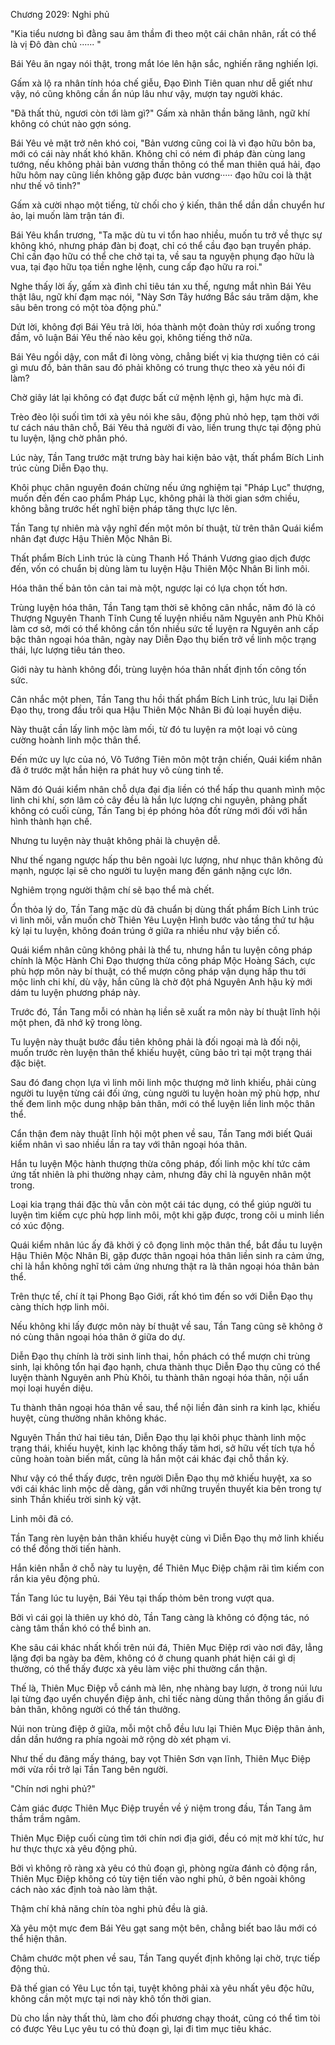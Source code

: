 




Chương 2029: Nghi phủ


"Kia tiểu nương bì đằng sau âm thầm đi theo một cái chân nhân, rất có thể là vị Đô đàn chủ ······ "

Bái Yêu ăn ngay nói thật, trong mắt lóe lên hận sắc, nghiến răng nghiến lợi.

Gấm xà lộ ra nhân tính hóa chế giễu, Đạo Đình Tiên quan như dễ giết như vậy, nó cũng không cần ẩn núp lâu như vậy, mượn tay người khác.

"Đã thất thủ, ngươi còn tới làm gì?" Gấm xà nhãn thần băng lãnh, ngữ khí không có chút nào gợn sóng.

Bái Yêu vẻ mặt trở nên khó coi, "Bản vương cũng coi là vì đạo hữu bôn ba, mới có cái này nhất khó khăn. Không chỉ có ném đi pháp đàn cùng lang tướng, nếu không phải bản vương thần thông có thể man thiên quá hải, đạo hữu hôm nay cũng liền không gặp được bản vương····· đạo hữu coi là thật như thế vô tình?"

Gấm xà cười nhạo một tiếng, từ chối cho ý kiến, thân thể dần dần chuyển hư ảo, lại muốn làm trận tán đi.

Bái Yêu khẩn trương, "Ta mặc dù tu vi tổn hao nhiều, muốn tu trở về thực sự không khó, nhưng pháp đàn bị đoạt, chỉ có thể cầu đạo bạn truyền pháp. Chỉ cần đạo hữu có thể che chở tại ta, về sau ta nguyện phụng đạo hữu là vua, tại đạo hữu tọa tiền nghe lệnh, cung cấp đạo hữu ra roi."

Nghe thấy lời ấy, gấm xà đình chỉ tiêu tán xu thế, ngưng mắt nhìn Bái Yêu thật lâu, ngữ khí đạm mạc nói, "Này Sơn Tây hướng Bắc sáu trăm dặm, khe sâu bên trong có một tòa động phủ."

Dứt lời, không đợi Bái Yêu trả lời, hóa thành một đoàn thủy rơi xuống trong đầm, vô luận Bái Yêu thế nào kêu gọi, không tiếng thở nữa.

Bái Yêu ngồi dậy, con mắt đi lòng vòng, chẳng biết vị kia thượng tiên có cái gì mưu đồ, bản thân sau đó phải không có trung thực theo xà yêu nói đi làm?

Chờ giây lát lại không có đạt được bất cứ mệnh lệnh gì, hậm hực mà đi.

Trèo đèo lội suối tìm tới xà yêu nói khe sâu, động phủ nhỏ hẹp, tạm thời với tư cách náu thân chỗ, Bái Yêu thả người đi vào, liền trung thực tại động phủ tu luyện, lặng chờ phân phó.

Lúc này, Tần Tang trước mặt trưng bày hai kiện bảo vật, thất phẩm Bích Linh trúc cùng Diễn Đạo thụ.

Khôi phục chân nguyên đoán chừng nếu ứng nghiệm tại "Pháp Lục" thượng, muốn đến đến cao phẩm Pháp Lục, không phải là thời gian sớm chiều, không bằng trước hết nghĩ biện pháp tăng thực lực lên.

Tần Tang tự nhiên mà vậy nghĩ đến một môn bí thuật, từ trên thân Quái kiểm nhân đạt được Hậu Thiên Mộc Nhân Bi.

Thất phẩm Bích Linh trúc là cùng Thanh Hồ Thánh Vương giao dịch được đến, vốn có chuẩn bị dùng làm tu luyện Hậu Thiên Mộc Nhân Bi linh môi.

Hóa thân thế bản tôn cản tai mà một, ngược lại có lựa chọn tốt hơn.

Trùng luyện hóa thân, Tần Tang tạm thời sẽ không cân nhắc, năm đó là có Thượng Nguyên Thanh Tĩnh Cung tế luyện nhiều năm Nguyên anh Phù Khôi làm cơ sở, mới có thể không cần tốn nhiều sức tế luyện ra Nguyên anh cấp bậc thân ngoại hóa thân, ngày nay Diễn Đạo thụ biến trở về linh mộc trạng thái, lực lượng tiêu tán theo.

Giới này tu hành không đổi, trùng luyện hóa thân nhất định tốn công tốn sức.

Cân nhắc một phen, Tần Tang thu hồi thất phẩm Bích Linh trúc, lưu lại Diễn Đạo thụ, trong đầu trôi qua Hậu Thiên Mộc Nhân Bi đủ loại huyền diệu.

Này thuật cần lấy linh mộc làm mối, từ đó tu luyện ra một loại vô cùng cường hoành linh mộc thân thể.

Đến mức uy lực của nó, Vô Tướng Tiên môn một trận chiến, Quái kiểm nhân đã ở trước mặt hắn hiện ra phát huy vô cùng tinh tế.

Năm đó Quái kiểm nhân chỗ dựa đại địa liền có thể hấp thu quanh mình mộc linh chi khí, sơn lâm cỏ cây đều là hắn lực lượng chi nguyên, phảng phất không có cuối cùng, Tần Tang bị ép phóng hỏa đốt rừng mới đối với hắn hình thành hạn chế.

Nhưng tu luyện này thuật không phải là chuyện dễ.

Như thế ngang ngược hấp thu bên ngoài lực lượng, như nhục thân không đủ mạnh, ngược lại sẽ cho người tu luyện mang đến gánh nặng cực lớn.

Nghiêm trọng người thậm chí sẽ bạo thể mà chết.

Ổn thỏa lý do, Tần Tang mặc dù đã chuẩn bị dùng thất phẩm Bích Linh trúc vì linh môi, vẫn muốn chờ Thiên Yêu Luyện Hình bước vào tầng thứ tư hậu kỳ lại tu luyện, không đoán trúng ở giữa ra nhiều như vậy biến cố.

Quái kiểm nhân cũng không phải là thể tu, nhưng hắn tu luyện công pháp chính là Mộc Hành Chi Đạo thượng thừa công pháp Mộc Hoàng Sách, cực phù hợp môn này bí thuật, có thể mượn công pháp vận dụng hấp thu tới mộc linh chi khí, dù vậy, hắn cũng là chờ đột phá Nguyên Anh hậu kỳ mới dám tu luyện phương pháp này.

Trước đó, Tần Tang mỗi có nhàn hạ liền sẽ xuất ra môn này bí thuật lĩnh hội một phen, đã nhớ kỹ trong lòng.

Tu luyện này thuật bước đầu tiên không phải là đối ngoại mà là đối nội, muốn trước rèn luyện thân thể khiếu huyệt, cũng bảo trì tại một trạng thái đặc biệt.

Sau đó đang chọn lựa vì linh môi linh mộc thượng mở linh khiếu, phải cùng người tu luyện từng cái đối ứng, cùng người tu luyện hoàn mỹ phù hợp, như thế đem linh mộc dung nhập bản thân, mới có thể luyện liền linh mộc thân thể.

Cẩn thận đem này thuật lĩnh hội một phen về sau, Tần Tang mới biết Quái kiểm nhân vì sao nhiều lần ra tay với thân ngoại hóa thân.

Hắn tu luyện Mộc hành thượng thừa công pháp, đối linh mộc khí tức cảm ứng tất nhiên là phi thường nhạy cảm, nhưng đây chỉ là nguyên nhân một trong.

Loại kia trạng thái đặc thù vẫn còn một cái tác dụng, có thể giúp người tu luyện tìm kiếm cực phù hợp linh môi, một khi gặp được, trong cõi u minh liền có xúc động.

Quái kiểm nhân lúc ấy đã khởi ý cô đọng linh mộc thân thể, bắt đầu tu luyện Hậu Thiên Mộc Nhân Bi, gặp được thân ngoại hóa thân liền sinh ra cảm ứng, chỉ là hắn không nghĩ tới cảm ứng nhưng thật ra là thân ngoại hóa thân bản thể.

Trên thực tế, chí ít tại Phong Bạo Giới, rất khó tìm đến so với Diễn Đạo thụ càng thích hợp linh môi.

Nếu không khi lấy được môn này bí thuật về sau, Tần Tang cũng sẽ không ở nó cùng thân ngoại hóa thân ở giữa do dự.

Diễn Đạo thụ chính là trời sinh linh thai, hồn phách có thể mượn chi trùng sinh, lại không tổn hại đạo hạnh, chưa thành thục Diễn Đạo thụ cũng có thể luyện thành Nguyên anh Phù Khôi, tu thành thân ngoại hóa thân, nội uẩn mọi loại huyền diệu.

Tu thành thân ngoại hóa thân về sau, thể nội liền đản sinh ra kinh lạc, khiếu huyệt, cùng thường nhân không khác.

Nguyên Thần thứ hai tiêu tán, Diễn Đạo thụ lại khôi phục thành linh mộc trạng thái, khiếu huyệt, kinh lạc không thấy tăm hơi, sở hữu vết tích tựa hồ cũng hoàn toàn biến mất, cũng là hắn một cái khác đại chỗ thần kỳ.

Như vậy có thể thấy được, trên người Diễn Đạo thụ mở khiếu huyệt, xa so với cái khác linh mộc dễ dàng, gần với những truyền thuyết kia bên trong tự sinh Thần khiếu trời sinh kỳ vật.

Linh môi đã có.

Tần Tang rèn luyện bản thân khiếu huyệt cùng vì Diễn Đạo thụ mở linh khiếu có thể đồng thời tiến hành.

Hắn kiên nhẫn ở chỗ này tu luyện, để Thiên Mục Điệp chậm rãi tìm kiếm con rắn kia yêu động phủ.

Tần Tang lúc tu luyện, Bái Yêu tại thấp thỏm bên trong vượt qua.

Bởi vì cái gọi là thiên uy khó dò, Tần Tang càng là không có động tác, nó càng tâm thần khó có thể bình an.

Khe sâu cái khác nhất khối trên núi đá, Thiên Mục Điệp rơi vào nơi đây, lẳng lặng đợi ba ngày ba đêm, không có ở chung quanh phát hiện cái gì dị thường, có thể thấy được xà yêu làm việc phi thường cẩn thận.

Thế là, Thiên Mục Điệp vỗ cánh mà lên, nhẹ nhàng bay lượn, ở trong núi lưu lại từng đạo uyển chuyển điệp ảnh, chỉ tiếc nàng dùng thần thông ẩn giấu đi bản thân, không người có thể tán thưởng.

Núi non trùng điệp ở giữa, mỗi một chỗ đều lưu lại Thiên Mục Điệp thân ảnh, dần dần hướng ra phía ngoài mở rộng dò xét phạm vi.

Như thế du đãng mấy tháng, bay vọt Thiên Sơn vạn lĩnh, Thiên Mục Điệp mới vừa rồi trở lại Tần Tang bên người.

"Chín nơi nghi phủ?"

Cảm giác được Thiên Mục Điệp truyền về ý niệm trong đầu, Tần Tang âm thầm trầm ngâm.

Thiên Mục Điệp cuối cùng tìm tới chín nơi địa giới, đều có mịt mờ khí tức, hư hư thực thực xà yêu động phủ.

Bởi vì không rõ ràng xà yêu có thủ đoạn gì, phòng ngừa đánh cỏ động rắn, Thiên Mục Điệp không có tùy tiện tiến vào nghi phủ, ở bên ngoài không cách nào xác định toà nào làm thật.

Thậm chí khả năng chín tòa nghi phủ đều là giả.

Xà yêu một mực đem Bái Yêu gạt sang một bên, chẳng biết bao lâu mới có thể hiện thân.

Châm chước một phen về sau, Tần Tang quyết định không lại chờ, trực tiếp động thủ.

Đã thế gian có Yêu Lục tồn tại, tuyệt không phải xà yêu nhất yêu độc hữu, không cần một mực tại nơi này khô tốn thời gian.

Dù cho lần này thất thủ, làm cho đối phương chạy thoát, cũng có thể tìm tòi có được Yêu Lục yêu tu có thủ đoạn gì, lại đi tìm mục tiêu khác.




